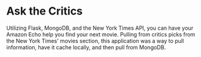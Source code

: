 # Ask the Critics
Utilizing Flask, MongoDB, and the New York Times API, you can have your Amazon Echo help you find your next movie. Pulling from critics picks from the New York Times' movies section, this application was a way to pull information, have it cache locally, and then pull from MongoDB.
